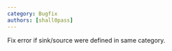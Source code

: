 ```yaml
---
category: Bugfix
authors: [shall0pass]
---
```


Fix error if sink/source were defined in same category.
